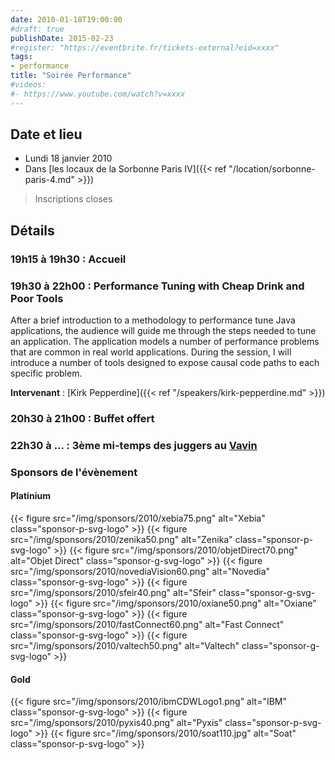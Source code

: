```yaml
---
date: 2010-01-18T19:00:00
#draft: true
publishDate: 2015-02-23
#register: "https://eventbrite.fr/tickets-external?eid=xxxx"
tags:
- performance
title: "Soirée Performance"
#videos:
#- https://www.youtube.com/watch?v=xxxx
---
```



## Date et lieu

* Lundi 18 janvier 2010
* Dans [les locaux de la Sorbonne Paris IV]({{< ref "/location/sorbonne-paris-4.md" >}})

> Inscriptions closes

## Détails

### 19h15 à 19h30 : Accueil

### 19h30 à 22h00 : Performance Tuning with Cheap Drink and Poor Tools

After a brief introduction to a methodology to performance tune Java applications, the audience will guide me through the steps needed to tune an application. The application models a number of performance problems that are common in real world applications. During the session, I will introduce a number of tools designed to expose causal code paths to each specific problem.

**Intervenant** : [Kirk Pepperdine]({{< ref "/speakers/kirk-pepperdine.md" >}}) 

### 20h30 à 21h00 : Buffet offert

### 22h30 à  ... : 3ème mi-temps des juggers au [Vavin](https://www.google.com/maps/dir//48.84398,2.330533/@48.8439685,2.2603067,12z)

### Sponsors de l'évènement

#### Platinium

{{< figure src="/img/sponsors/2010/xebia75.png" alt="Xebia" class="sponsor-p-svg-logo" >}}
{{< figure src="/img/sponsors/2010/zenika50.png" alt="Zenika" class="sponsor-p-svg-logo" >}}
{{< figure src="/img/sponsors/2010/objetDirect70.png" alt="Objet Direct" class="sponsor-g-svg-logo" >}}
{{< figure src="/img/sponsors/2010/novediaVision60.png" alt="Novedia" class="sponsor-g-svg-logo" >}}
{{< figure src="/img/sponsors/2010/sfeir40.png" alt="Sfeir" class="sponsor-g-svg-logo" >}}
{{< figure src="/img/sponsors/2010/oxiane50.png" alt="Oxiane" class="sponsor-g-svg-logo" >}}
{{< figure src="/img/sponsors/2010/fastConnect60.png" alt="Fast Connect" class="sponsor-g-svg-logo" >}}
{{< figure src="/img/sponsors/2010/valtech50.png" alt="Valtech" class="sponsor-g-svg-logo" >}}

#### Gold

{{< figure src="/img/sponsors/2010/ibmCDWLogo1.png" alt="IBM" class="sponsor-g-svg-logo" >}}
{{< figure src="/img/sponsors/2010/pyxis40.png" alt="Pyxis" class="sponsor-p-svg-logo" >}}
{{< figure src="/img/sponsors/2010/soat110.jpg" alt="Soat" class="sponsor-p-svg-logo" >}}

